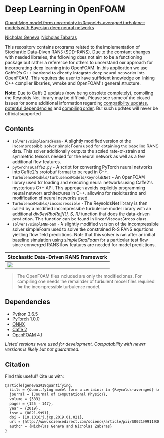 # Deep Learning in OpenFOAM

[Quantifying model form uncertainty in Reynolds-averaged turbulence models with Bayesian deep neural networks](https://www.sciencedirect.com/science/article/pii/S0021999119300464)

[Nicholas Geneva](http://nicholasgeneva.com/), [Nicholas Zabaras](https://www.zabaras.com)

This repository contains programs related to the implementation of Stochastic Data-Diven RANS (SDD-RANS). Due to the constant changes with needed libraries, the following does not aim to be a functioning package but rather a reference for others to understand our approach for incorporating deep learning into OpenFOAM. In this application we use Caffe2's C++ backend to directly integrate deep neural networks into OpenFOAM. This requires the user to have sufficient knowledge on linking C++ compiler libraries, wmake and OpenFOAM's general structure.

**Note**: Due to Caffe 2 updates (now being obsolete completely), compiling the Reynolds Net library may be difficult. Please see some of the closed issues for some additional information regarding [compatibility updates](https://github.com/cics-nd/rans-uncertainty/issues/11), [potential dependencies](https://github.com/cics-nd/rans-uncertainty/issues/10) and [compiling order](https://github.com/cics-nd/rans-uncertainty/issues/12). But such updates will never be official supported.

## Contents
* `solvers/simpleGradFoam` - A slightly modified version of the incompressible solver simpleFoam used for obtaining the baseline RANS data. This solver additionally outputs the scaled rate-of-strain and symmetric tensors needed for the neural network as well as a few additional flow features.
* `pytorchToCaffe2.py` -  A script for converting PyTorch neural networks into Caffe2's protobuf format to be read in C++.
* `TurbulenceModels/turbulenceModels/ReynoldsNet` - An OpenFOAM library used for loading and executing neural networks using Caffe2's mysterious C++ API. This approach avoids explicitly programming neural network architectures in C++, allowing for rapid testing and modification of neural networks used.
* `TurbulenceModels/incompressible` - The ReynoldsNet library is then called by a modified incompressible turbulence model library with an additional *divDevRhoReff(U, S, R)* function that does the data-driven prediction. This function can be found in linearViscousStress class.
* `solvers/simpleNNFoam` -  A slightly modified version of the incompressible solver simpleFoam used to solve the constrained R-S RANS equations yielding flow field predictions. Note that this solver is ran after an initial baseline simulation using *simpleGradFoam* for a particular test flow since converged RANS flow features are needed for model predictions.

Stochastic Data-Driven RANS Framework |
| ------------- |
![](../images/sdd-rans/sdd-rans-framework.gif)|

> The OpenFOAM files included are only the modified ones. For compiling one needs the remainder of turbulent model files required for the incompressible turbulence model.

## Dependencies
* Python 3.6.5
* [PyTorch](https://pytorch.org/) 1.0.0
* [ONNX](https://onnx.ai/)
* [Caffe 2](https://caffe2.ai/)
* [OpenFOAM](https://www.openfoam.com/) 4.1

*Listed versions were used for development. Compatability with newer versions is likely but not guaranteed.*

## Citation
Find this useful? Cite us with:
```latex
@article{geneva2019quantifying,
  title = {Quantifying model form uncertainty in {Reynolds-averaged} turbulence models with {Bayesian} deep neural networks},
  journal = {Journal of Computational Physics},
  volume = {383},
  pages = {125 - 147},
  year = {2019},
  issn = {0021-9991},
  doi = {10.1016/j.jcp.2019.01.021},
  url = {http://www.sciencedirect.com/science/article/pii/S0021999119300464},
  author = {Nicholas Geneva and Nicholas Zabaras}
}
```

